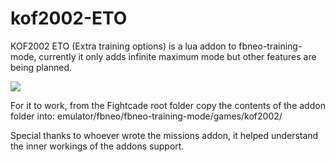 # kof2002-ETO
KOF2002 ETO (Extra training options) is a lua addon to fbneo-training-mode,
currently it only adds infinite maximum mode but other features are being
planned.

![](https://github.com/SoykaffAddict/kof2002-ETO/blob/main/demo.gif)

For it to work, from the Fightcade root folder copy the contents of the addon 
folder into:
emulator/fbneo/fbneo-training-mode/games/kof2002/

Special thanks to whoever wrote the missions addon, it helped understand the 
inner workings of the addons support.
